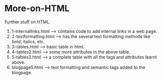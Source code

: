 # More-on-HTML
Further stuff on HTML.
  1) 1-internallinks.html --> contains code to add internal links in a web page.
  2) 2-textformatting.html --> has the several text formatting methods like bold, italics, etc.
  3) 3-tables.html --> basic table in html.
  4) 4-tables2.html --> some more attributes in the above table.
  5) 5-tables3.html --> a complete table with all the tags and attributes learnt above.
  6) blogpage5.html --> text formatting and semantic tags added to the blogpage.
